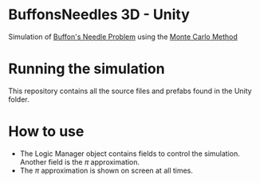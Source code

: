# BuffonsNeedles 3D - Unity
Simulation of [Buffon's Needle Problem](https://en.wikipedia.org/wiki/Buffon%27s_needle_problem) using the [Monte Carlo Method](https://en.wikipedia.org/wiki/Monte_Carlo_method)

# Running the simulation
This repository contains all the source files and prefabs found in the Unity folder.

# How to use
- The Logic Manager object contains fields to control the simulation. Another field is the $\pi$ approximation.
- The $\pi$ approximation is shown on screen at all times.
